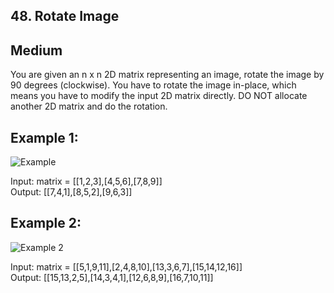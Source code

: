 ## 48. Rotate Image
## Medium

You are given an n x n 2D matrix representing an image, rotate the image by 90 degrees (clockwise).
You have to rotate the image in-place, which means you have to modify the input 2D matrix directly. DO NOT allocate another 2D matrix and do the rotation.

## Example 1:
![Example](https://assets.leetcode.com/uploads/2020/08/28/mat1.jpg)

Input: matrix = [[1,2,3],[4,5,6],[7,8,9]]\
Output: [[7,4,1],[8,5,2],[9,6,3]]

## Example 2:
![Example 2](https://assets.leetcode.com/uploads/2020/08/28/mat2.jpg)

Input: matrix = [[5,1,9,11],[2,4,8,10],[13,3,6,7],[15,14,12,16]]\
Output: [[15,13,2,5],[14,3,4,1],[12,6,8,9],[16,7,10,11]]

